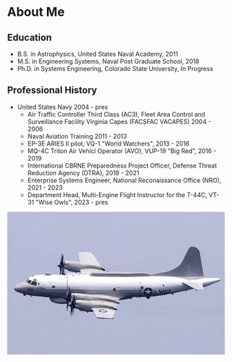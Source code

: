 # About Me

## Education
- B.S. in Astrophysics, United States Naval Academy, 2011
- M.S. in Engineering Systems, Naval Post Graduate School, 2018
- Ph.D. in Systems Engineering, Colorado State University, In Progress

## Professional History
- United States Navy 2004 - pres
	- Air Traffic Controller Third Class (AC3), Fleet Area Control and Surveillance Facility Virginia Capes (FACSFAC VACAPES) 2004 - 2006
	- Naval Aviation Training 2011 - 2013
	- EP-3E ARIES II pilot, VQ-1 "World Watchers", 2013 - 2016
	- MQ-4C Triton Air Vehicl Operator (AVO), VUP-19 "Big Red", 2016 - 2019
	- International CBRNE Preparedness Project Officer, Defense Threat Reduction Agency (DTRA), 2019 - 2021
	- Enterprise Systems Engineer, National Reconaissance Office (NRO), 2021 - 2023
	- Department Head, Multi-Engine Flight Instructor for the T-44C, VT-31 "Wise Owls", 2023 - pres

<img src="https://github.com/anthonysirico/PyGeo-TMS-mkdocs.io/blob/main/ep3.jpg" alt="EP-3E ARIES II" style="float: ;eft; margin-right: 10px;" />

